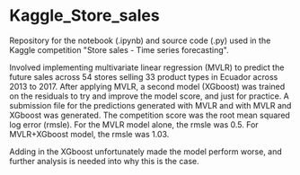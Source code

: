 # Kaggle_Store_sales
Repository for the notebook (.ipynb) and source code (.py) used in the Kaggle competition "Store sales - Time series forecasting".

Involved implementing multivariate linear regression (MVLR) to predict the future sales across 54 stores selling 33
product types in Ecuador across 2013 to 2017.
After applying MVLR, a second model (XGboost) was trained on the residuals to try and improve the model 
score, and just for practice.
A submission file for the predictions generated with MVLR and with MVLR and XGboost was generated. The competition score was the root mean squared log error (rmsle).
For the MVLR model alone, the rmsle was 0.5. For MVLR+XGboost model, the rmsle was 1.03.

Adding in the XGboost unfortunately made the model perform worse, and further analysis is needed into why this is the case. 
